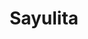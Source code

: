 ---
    title : "Sayulita"
    description : "Sayulita es un pequeño pueblo costero ubicado al norte de Puerto Vallarta, en el estado de Nayarit. Es conocido por su ambiente relajado y bohemio, su colorida arquitectura y sus excelentes playas para practicar surf."
    large : "Sayulita, ubicado en la Riviera Nayarit, es un pintoresco y vibrante pueblo costero que combina el encanto de sus calles empedradas con la belleza de sus playas de arena dorada. Este destino se ha convertido en un paraíso para los amantes del surf, ofreciendo olas perfectas y un ambiente relajado. Además de surfear, podrás explorar tiendas bohemias, degustar deliciosa comida local y disfrutar de actividades acuáticas emocionantes como el paddleboarding y el kayak. Sayulita es el lugar ideal para aquellos que buscan un ambiente relajado y una experiencia auténtica en la costa del Pacífico mexicano."
    image : "/img/sayulita.webp"
    hero : "/img/sayulita.png" 
---